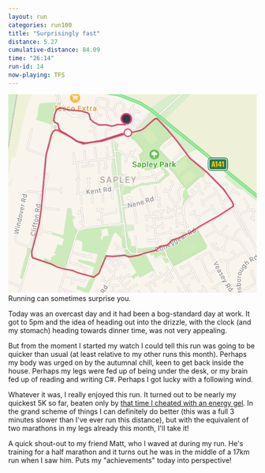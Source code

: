 ```yaml
---
layout: run
categories: run100
title: "Surprisingly fast"
distance: 5.27
cumulative-distance: 84.09
time: "26:14"
run-id: 14
now-playing: TFS
---
```


![A map from Fitbit of my run](/assets/images/2020-10-12/fitbit-map.png)
Running can sometimes surprise you.

Today was an overcast day and it had been a bog-standard day at work. It got to 5pm and the idea of heading out into the drizzle, with the clock (and my stomach) heading towards dinner time, was not very appealing.

But from the moment I started my watch I could tell this run was going to be quicker than usual (at least relative to my other runs this month). Perhaps my body was urged on by the autumnal chill, keen to get back inside the house. Perhaps my legs were fed up of being under the desk, or my brain fed up of reading and writing C#. Perhaps I got lucky with a following wind.

Whatever it was, I really enjoyed this run. It turned out to be nearly my quickest 5K so far, beaten only by [that time I cheated with an energy gel](/2020/09/24/run-04/). In the grand scheme of things I can definitely do better (this was a full 3 minutes slower than I've ever run this distance), but with the equivalent of two marathons in my legs already this month, I'll take it!

A quick shout-out to my friend Matt, who I waved at during my run. He's training for a half marathon and it turns out he was in the middle of a 17km run when I saw him. Puts my "achievements" today into perspective!
